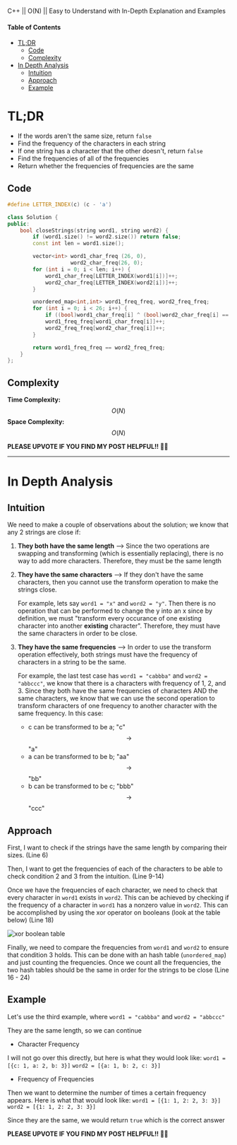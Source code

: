 C++ || O(N) || Easy to Understand with In-Depth Explanation and Examples

#### Table of Contents

- [TL;DR](#tldr)
  - [Code](#code)
  - [Complexity](#complexity)
- [In Depth Analysis](#in-depth-analysis)
  - [Intuition](#intuition)
  - [Approach](#approach)
  - [Example](#example)

# TL;DR

* If the words aren't the same size, return `false`
* Find the frequency of the characters in each string
* If one string has a character that the other doesn't, return `false`
* Find the frequencies of all of the frequencies
* Return whether the frequencies of frequencies are the same

## Code

```c++
#define LETTER_INDEX(c) (c - 'a')

class Solution {
public:
    bool closeStrings(string word1, string word2) {
        if (word1.size() != word2.size()) return false;
        const int len = word1.size();

        vector<int> word1_char_freq (26, 0), 
                    word2_char_freq(26, 0);
        for (int i = 0; i < len; i++) {
            word1_char_freq[LETTER_INDEX(word1[i])]++;
            word2_char_freq[LETTER_INDEX(word2[i])]++;
        }

        unordered_map<int,int> word1_freq_freq, word2_freq_freq;
        for (int i = 0; i < 26; i++) {
            if ((bool)word1_char_freq[i] ^ (bool)word2_char_freq[i] == 1) return false;
            word1_freq_freq[word1_char_freq[i]]++;
            word2_freq_freq[word2_char_freq[i]]++;
        }

        return word1_freq_freq == word2_freq_freq;
    }
};
```

## Complexity

**Time Complexity:** $$O(N)$$
**Space Complexity:** $$O(N)$$

**PLEASE UPVOTE IF YOU FIND MY POST HELPFUL!! 🥺😁**

---

# In Depth Analysis

## Intuition

We need to make a couple of observations about the solution; we know that any 2 strings are close if:

1. **They both have the same length** --> Since the two operations are swapping and transforming (which is essentially replacing), there is no way to add more characters. Therefore, they must be the same length
2. **They have the same characters** --> If they don't have the same characters, then you cannot use the transform operation to make the strings close.

   For example, lets say `word1 = "x"` and `word2 = "y"`. Then there is no operation that can be performed to change the y into an x since by definition, we must "transform every occurance of one existing character into another **existing** character". Therefore, they must have the same characters in order to be close.
3. **They have the same frequencies** --> In order to use the transform operation effectively, both strings must have the frequency of characters in a string to be the same.

   For example, the last test case has `word1 = "cabbba"` and `word2 = "abbccc"`, we know that there is a characters with frequency of 1, 2, and 3. Since they both have the same frequencies of characters AND the same characters, we know that we can use the second operation to transform characters of one frequency to another character with the same frequency. In this case:
   * c can be transformed to be a; "c" $$\rightarrow$$ "a"
   * a can be transformed to be b; "aa" $$\rightarrow$$ "bb"
   * b can be transformed to be c; "bbb" $$\rightarrow$$ "ccc"

## Approach 

First, I want to check if the strings have the same length by comparing their sizes. (Line 6)

Then, I want to get the frequencies of each of the characters to be able to check condition 2 and 3 from the intuition. (Line 9-14)

Once we have the frequencies of each character, we need to check that every character in `word1` exists in `word2`. This can be achieved by checking if the frequency of a character in `word1` has a nonzero value in `word2`. This can be accomplished by using the xor operator on booleans (look at the table below) (Line 18)

![xor boolean table](https://www.baeldung.com/wp-content/uploads/2019/08/xor_operator_table-1.png)

Finally, we need to compare the frequencies from `word1` and `word2` to ensure that condition 3 holds. This can be done with an hash table (`unordered_map`) and just counting the frequencies. Once we count all the frequencies, the two hash tables should be the same in order for the strings to be close (Line 16 - 24)

## Example

Let's use the third example, where `word1 = "cabbba"` and `word2 = "abbccc"`

They are the same length, so we can continue

* Character Frequency

I will not go over this directly, but here is what they would look like:
`word1 = [{c: 1, a: 2, b: 3}]`
`word2 = [{a: 1, b: 2, c: 3}]`

* Frequency of Frequencies

Then we want to determine the number of times a certain frequency appears. Here is what that would look like:
`word1 = [{1: 1, 2: 2, 3: 3}]`
`word2 = [{1: 1, 2: 2, 3: 3}]`

Since they are the same, we would return `true` which is the correct answer

**PLEASE UPVOTE IF YOU FIND MY POST HELPFUL!! 🥺😁**
